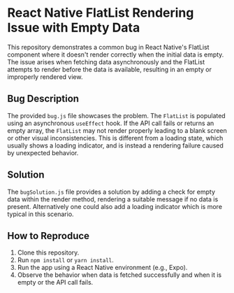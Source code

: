 # React Native FlatList Rendering Issue with Empty Data

This repository demonstrates a common bug in React Native's FlatList component where it doesn't render correctly when the initial data is empty.  The issue arises when fetching data asynchronously and the FlatList attempts to render before the data is available, resulting in an empty or improperly rendered view.

## Bug Description

The provided `bug.js` file showcases the problem.  The `FlatList` is populated using an asynchronous `useEffect` hook.  If the API call fails or returns an empty array, the `FlatList` may not render properly leading to a blank screen or other visual inconsistencies. This is different from a loading state, which usually shows a loading indicator, and is instead a rendering failure caused by unexpected behavior.

## Solution

The `bugSolution.js` file provides a solution by adding a check for empty data within the render method, rendering a suitable message if no data is present. Alternatively one could also add a loading indicator which is more typical in this scenario.

## How to Reproduce

1. Clone this repository.
2. Run `npm install` or `yarn install`.
3. Run the app using a React Native environment (e.g., Expo).
4. Observe the behavior when data is fetched successfully and when it is empty or the API call fails.